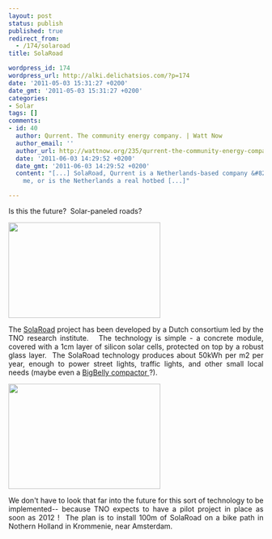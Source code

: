 ```yaml
---
layout: post
status: publish
published: true
redirect_from:
  - /174/solaroad
title: SolaRoad

wordpress_id: 174
wordpress_url: http://alki.delichatsios.com/?p=174
date: '2011-05-03 15:31:27 +0200'
date_gmt: '2011-05-03 15:31:27 +0200'
categories:
- Solar
tags: []
comments:
- id: 40
  author: Qurrent. The community energy company. | Watt Now
  author_email: ''
  author_url: http://wattnow.org/235/qurrent-the-community-energy-company
  date: '2011-06-03 14:29:52 +0200'
  date_gmt: '2011-06-03 14:29:52 +0200'
  content: "[...] SolaRoad, Qurrent is a Netherlands-based company &#8211; is it just
    me, or is the Netherlands a real hotbed [...]"

---
```

<p style="text-align: justify;">Is this the future?&nbsp; Solar-paneled roads?</p>
<p style="text-align: justify;"><a href="{{ 'assets/from-wordpress/uploads/2011/05/tno_solaroad_2011.jpg' | relative_url }}"><img class="alignleft size-medium wp-image-175" title="tno_solaroad_2011" src="{{ 'assets/from-wordpress/uploads/2011/05/tno_solaroad_2011-300x189.jpg' | relative_url }}" alt="" width="300" height="189" /></a></p>
<p style="text-align: justify;">The <a href="http://www.tno.nl/content.cfm?context=thema&amp;content=inno_case&amp;laag1=895&amp;laag2=912&amp;item_id=1234&amp;Taal=2">SolaRoad</a> project has been developed by a Dutch consortium led by the TNO research institute.&nbsp;&nbsp; The technology is simple - a concrete module, covered with a 1cm layer of silicon solar cells, protected on top by a robust glass layer.&nbsp; The SolaRoad technology produces about 50kWh per m2 per year, enough to power street lights, traffic lights, and other small local needs (maybe even a <a title="BigBelly Solar.  Eliminating the Waste in Waste Collection." href="http://alki.delichatsios.com/?p=158">BigBelly compactor </a>?).</p>
<p style="text-align: justify;"><a href="{{ 'assets/from-wordpress/uploads/2011/05/solaroad.jpg' | relative_url }}"><img class="alignleft size-medium wp-image-176" title="solaroad" src="{{ 'assets/from-wordpress/uploads/2011/05/solaroad-300x208.jpg' | relative_url }}" alt="" width="300" height="208" /></a></p>
<p style="text-align: justify;">We don't have to look that far into the future for this sort of technology to be implemented-- because TNO expects to have a pilot project in place as soon as 2012 !&nbsp; The plan is to install 100m of SolaRoad on a bike path in Nothern Holland in Krommenie, near Amsterdam.</p>
